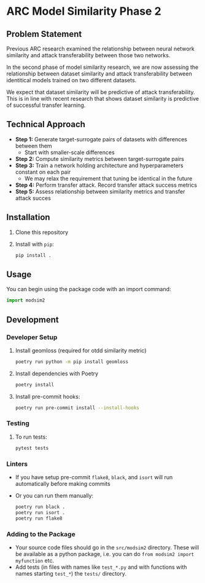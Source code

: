 # ARC Model Similarity Phase 2

## Problem Statement

Previous ARC research examined the relationship between neural network similarity and attack transferability between those two networks.

In the second phase of model similarity research, we are now assessing the relationship between dataset similarity and attack transferability between identitical models trained on two different datasets.

We expect that dataset similarity will be predictive of attack transferability. This is in line with recent research that shows dataset similarity is predictive of successful transfer learning.

## Technical Approach

- **Step 1:** Generate target-surrogate pairs of datasets with differences between them
  - Start with smaller-scale differences
- **Step 2:** Compute similarity metrics between target-surrogate pairs
- **Step 3:** Train a network holding architecture and hyperparameters constant on each pair
  - We may relax the requirement that tuning be identical in the future
- **Step 4:** Perform transfer attack. Record transfer attack success metrics
- **Step 5:** Assess relationship between similarity metrics and transfer attack succes

## Installation

1. Clone this repository

2. Install with `pip`:

   ```bash
   pip install .
   ```

## Usage

You can begin using the package code with an import command:

   ```python
   import modsim2
   ```

## Development

### Developer Setup

1. Install geomloss (required for otdd similarity metric)

   ```bash
   poetry run python -m pip install geomloss
   ```

2. Install dependencies with Poetry

   ```bash
   poetry install
   ```

3. Install pre-commit hooks:

   ```bash
   poetry run pre-commit install --install-hooks
   ```

### Testing

1. To run tests:

    ```bash
    pytest tests
    ```

### Linters

- If you have setup pre-commit `flake8`, `black`, and `isort` will run automatically before making commits
- Or you can run them manually:

    ```bash
    poetry run black .
    poetry run isort .
    poetry run flake8
    ```

### Adding to the Package

- Your source code files should go in the `src/modsim2` directory. These will be available as a python package, i.e. you can do `from modsim2 import myfunction` etc.
- Add tests (in files with names like `test_*.py` and with functions with names starting `test_*`) the `tests/` directory.
